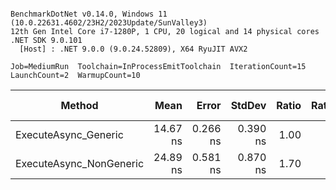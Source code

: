 ```

BenchmarkDotNet v0.14.0, Windows 11 (10.0.22631.4602/23H2/2023Update/SunValley3)
12th Gen Intel Core i7-1280P, 1 CPU, 20 logical and 14 physical cores
.NET SDK 9.0.101
  [Host] : .NET 9.0.0 (9.0.24.52809), X64 RyuJIT AVX2

Job=MediumRun  Toolchain=InProcessEmitToolchain  IterationCount=15  
LaunchCount=2  WarmupCount=10  

```
| Method                  | Mean     | Error    | StdDev   | Ratio | RatioSD | Allocated | Alloc Ratio |
|------------------------ |---------:|---------:|---------:|------:|--------:|----------:|------------:|
| ExecuteAsync_Generic    | 14.67 ns | 0.266 ns | 0.390 ns |  1.00 |    0.04 |         - |          NA |
| ExecuteAsync_NonGeneric | 24.89 ns | 0.581 ns | 0.870 ns |  1.70 |    0.07 |         - |          NA |
